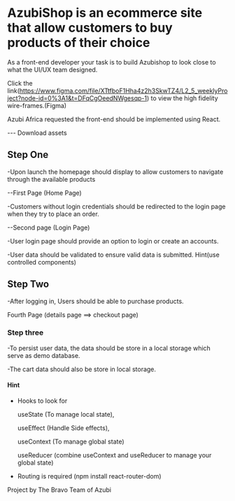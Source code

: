# AzubiShop is an ecommerce site that allow customers to buy products of their choice

As a front-end developer your task is to build Azubishop to look close to what the UI/UX team designed.

Click the link(<https://www.figma.com/file/XTtfboF1Hha4z2h3SkwTZ4/L2_5_weeklyProject?node-id=0%3A1&t=DFqCgOeedNWgesqp-1>)  to view the high fidelity wire-frames.(Figma)

Azubi Africa requested the front-end should be implemented using React.

--- Download assets

## Step One

 -Upon launch the homepage should display to allow customers to navigate through the available products

 --First Page (Home Page)

 -Customers without login credentials should be redirected to the login page when they try to place an order.

 --Second page (Login Page)

 -User login page should provide an option to login or create an accounts.

 -User data should be validated to ensure valid data is submitted. Hint(use controlled components)

## Step Two

 -After logging in, Users should be able to purchase products.

  Fourth Page (details page ==> checkout page)

### Step three

 -To persist user data, the data should be store in a local storage which serve as demo database.

 -The cart data should also be store in local storage.

#### Hint

- Hooks to look for

   useState (To manage local state),

   useEffect (Handle Side effects),

   useContext (To manage global state)

   useReducer (combine useContext and useReducer to manage your global state)

- Routing is required (npm install react-router-dom)

Project by The Bravo Team of Azubi
